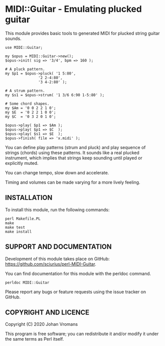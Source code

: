 # MIDI::Guitar - Emulating plucked guitar

This module provides basic tools to generated MIDI for plucked string
guitar sounds.

    use MIDI::Guitar;

    my $opus = MIDI::Guitar->new();
    $opus->init( sig => '3/4', bpm => 160 );

    # A pluck pattern.
    my $p1 = $opus->pluck( '1 5:80',
		           '2 2-4:80',
		           '3 4-2:80' );

    # A strum pattern.
    my $s1 = $opus->strum( '1 3/6 6:90 1-5:80' );

    # Some chord shapes.
    my $Am = '0 0 2 2 1 0';
    my $E  = '0 2 2 1 0 0';
    my $C  = '0 3 2 0 1 0';

    $opus->play( $p1 => $Am );
    $opus->play( $p1 => $C  );
    $opus->play( $s1 => $E  );
    $opus->finish( file => 'x.midi' );

You can define play patterns (strum and pluck) and play sequence of
strings (chords) using these patterns. It sounds like a real plucked
instrument, which implies that strings keep sounding until played or
explicitly muted.

You can change tempo, slow down and accelerate.

Timing and volumes can be made varying for a more lively feeling.

## INSTALLATION

To install this module, run the following commands:

	perl Makefile.PL
	make
	make test
	make install

## SUPPORT AND DOCUMENTATION

Development of this module takes place on GitHub:
https://github.com/sciurius/perl-MIDI-Guitar.

You can find documentation for this module with the perldoc command.

    perldoc MIDI::Guitar

Please report any bugs or feature requests using the issue tracker on
GitHub.

## COPYRIGHT AND LICENCE

Copyright (C) 2020 Johan Vromans

This program is free software; you can redistribute it and/or modify it
under the same terms as Perl itself.

